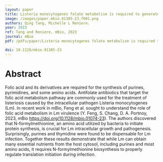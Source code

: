 ```yaml
---
layout: paper
title: Listeria monocytogenes folate metabolism is required to generate N-formylmethionine during infection
image: /images/paper.mbio.01385-23.f001.png
authors: Qing Tang, Michelle L Reniere.
year: 2023
ref: Tang and Reniere, mBio, 2023
journal: mBio
pdf: /pdfs/paper/Listeria monocytogenes folate metabolism is required to generate N-formylmethionine during infection.pdf

doi: 10.1128/mbio.01385-23
---
```


# Abstract
Folic acid and its derivatives are required for the synthesis of purines, pyrimidines, and some amino acids. Antifolate antibiotics that target the folic acid metabolism pathway are commonly used for the treatment of listeriosis caused by the intracellular pathogen Listeria monocytogenes (Lm). In recent work in mBio, Feng et al. sought to understand the role of folic acid metabolism in Lm virulence (Y. Feng, S. Chang, D. A. Portnoy, 2023, mBio https://doi.org/10.1128/mbio.01074-23). The authors discovered that N-formylmethionine, an amino acid utilized by bacteria to initiate protein synthesis, is crucial for Lm intracellular growth and pathogenesis. Surprisingly, purines and thymidine were found to be dispensable for Lm infection. Together these results demonstrate that while Lm can obtain many essential nutrients from the host cytosol, including purines and most amino acids, it requires N-formylmethionine biosynthesis to properly regulate translation initiation during infection.
